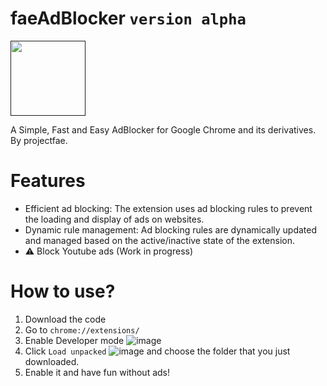 # faeAdBlocker `version alpha`
<p align="left">
    <a href=""><img color="white" width="120px" src="https://github.com/spiry32/faeAdBlocker/assets/103727459/76d5f13c-29ba-4f14-aa66-f04fd27cb127" /></a>
</p> A Simple, Fast and Easy AdBlocker for Google Chrome and its derivatives. By projectfae.


# Features

* Efficient ad blocking: The extension uses ad blocking rules to prevent the loading and display of ads on websites.
* Dynamic rule management: Ad blocking rules are dynamically updated and managed based on the active/inactive state of the extension.
* ⚠ Block Youtube ads (Work in progress)
# How to use? 

1. Download the code
2. Go to `chrome://extensions/`
3. Enable Developer mode
   ![image](https://github.com/spiry32/faeAdBlocker/assets/103727459/44f83e53-f07f-4d92-9f24-6790da6d44ac)
4. Click `Load unpacked`
  ![image](https://github.com/spiry32/faeAdBlocker/assets/103727459/fb97c4e8-384f-46d1-bde8-78a83cfc3602)
  and choose the folder that you just downloaded.
5. Enable it and have fun without ads!
